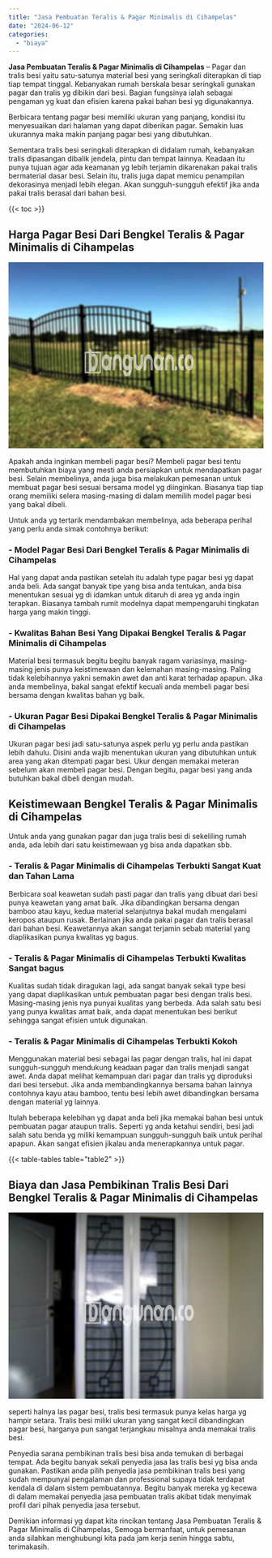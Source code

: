 ```yaml
---
title: "Jasa Pembuatan Teralis & Pagar Minimalis di Cihampelas"
date: "2024-06-12"
categories: 
  - "biaya"
---
```


**Jasa Pembuatan Teralis & Pagar Minimalis di Cihampelas** – Pagar dan tralis besi yaitu satu-satunya material besi yang seringkali diterapkan di tiap tiap tempat tinggal. Kebanyakan rumah berskala besar seringkali gunakan pagar dan tralis yg dibikin dari besi. Bagian fungsinya ialah sebagai pengaman yg kuat dan efisien karena pakai bahan besi yg digunakannya.

Berbicara tentang pagar besi memiliki ukuran yang panjang, kondisi itu menyesuaikan dari halaman yang dapat diberikan pagar. Semakin luas ukurannya maka makin panjang pagar besi yang dibutuhkan.

Sementara tralis besi seringkali diterapkan di didalam rumah, kebanyakan tralis dipasangan dibalik jendela, pintu dan tempat lainnya. Keadaan itu punya tujuan agar ada keamanan yg lebih terjamin dikarenakan pakai tralis bermaterial dasar besi. Selain itu, tralis juga dapat memicu penampilan dekorasinya menjadi lebih elegan. Akan sungguh-sungguh efektif jika anda pakai tralis berasal dari bahan besi.

{{< toc >}}

## Harga Pagar Besi Dari Bengkel Teralis & Pagar Minimalis di Cihampelas

![Jasa Pembuatan Teralis & Pagar Minimalis di Cihampelas](/images/pagar-minimalis-murah-02.png)

Apakah anda inginkan membeli pagar besi? Membeli pagar besi tentu membutuhkan biaya yang mesti anda persiapkan untuk mendapatkan pagar besi. Selain membelinya, anda juga bisa melakukan pemesanan untuk membuat pagar besi sesuai bersama model yg diinginkan. Biasanya tiap tiap orang memiliki selera masing-masing di dalam memilih model pagar besi yang bakal dibeli.

Untuk anda yg tertarik mendambakan membelinya, ada beberapa perihal yang perlu anda simak contohnya berikut:
### \- Model Pagar Besi Dari Bengkel Teralis & Pagar Minimalis di Cihampelas

Hal yang dapat anda pastikan setelah itu adalah type pagar besi yg dapat anda beli. Ada sangat banyak tipe yang bisa anda tentukan, anda bisa menentukan sesuai yg di idamkan untuk ditaruh di area yg anda ingin terapkan. Biasanya tambah rumit modelnya dapat mempengaruhi tingkatan harga yang makin tinggi.

### \- Kwalitas Bahan Besi Yang Dipakai Bengkel Teralis & Pagar Minimalis di Cihampelas

Material besi termasuk begitu begitu banyak ragam variasinya, masing-masing jenis punya keistimewaan dan kelemahan masing-masing. Paling tidak kelebihannya yakni semakin awet dan anti karat terhadap apapun. Jika anda membelinya, bakal sangat efektif kecuali anda membeli pagar besi bersama dengan kwalitas bahan yg baik.

### \- Ukuran Pagar Besi Dipakai Bengkel Teralis & Pagar Minimalis di Cihampelas

Ukuran pagar besi jadi satu-satunya aspek perlu yg perlu anda pastikan lebih dahulu. Disini anda wajib menentukan ukuran yang dibutuhkan untuk area yang akan ditempati pagar besi. Ukur dengan memakai meteran sebelum akan membeli pagar besi. Dengan begitu, pagar besi yang anda butuhkan bakal dibeli dengan mudah.

## Keistimewaan Bengkel Teralis & Pagar Minimalis di Cihampelas

Untuk anda yang gunakan pagar dan juga tralis besi di sekeliling rumah anda, ada lebih dari satu keistimewaan yg bisa anda dapatkan sbb.

### \- Teralis & Pagar Minimalis di Cihampelas Terbukti Sangat Kuat dan Tahan Lama

Berbicara soal keawetan sudah pasti pagar dan tralis yang dibuat dari besi punya keawetan yang amat baik. Jika dibandingkan bersama dengan bamboo atau kayu, kedua material selanjutnya bakal mudah mengalami keropos ataupun rusak. Berlainan jika anda pakai pagar dan tralis berasal dari bahan besi. Keawetannya akan sangat terjamin sebab material yang diaplikasikan punya kwalitas yg bagus.

### \- Teralis & Pagar Minimalis di Cihampelas Terbukti Kwalitas Sangat bagus

Kualitas sudah tidak diragukan lagi, ada sangat banyak sekali type besi yang dapat diaplikasikan untuk pembuatan pagar besi dengan tralis besi. Masing-masing jenis nya punyai kualitas yang berbeda. Ada salah satu besi yang punya kwalitas amat baik, anda dapat menentukan besi berikut sehingga sangat efisien untuk digunakan.

### \- Teralis & Pagar Minimalis di Cihampelas Terbukti Kokoh

Menggunakan material besi sebagai las pagar dengan tralis, hal ini dapat sungguh-sungguh mendukung keadaan pagar dan tralis menjadi sangat awet. Anda dapat melihat kemampuan dari pagar dan tralis yg diproduksi dari besi tersebut. Jika anda membandingkannya bersama bahan lainnya contohnya kayu atau bamboo, tentu besi lebih awet dibandingkan bersama dengan material yg lainnya.

Itulah beberapa kelebihan yg dapat anda beli jika memakai bahan besi untuk pembuatan pagar ataupun tralis. Seperti yg anda ketahui sendiri, besi jadi salah satu benda yg miliki kemampuan sungguh-sungguh baik untuk perihal apapun. Akan sangat efisien jikalau anda menerapkannya untuk pagar.

{{< table-tables table="table2" >}}

## Biaya dan Jasa Pembikinan Tralis Besi Dari Bengkel Teralis & Pagar Minimalis di Cihampelas

![Jasa Pembuatan Teralis & Pagar Minimalis di Cihampelas](/images/teralis-minimalis-murah-03.png)

seperti halnya las pagar besi, tralis besi termasuk punya kelas harga yg hampir setara. Tralis besi miliki ukuran yang sangat kecil dibandingkan pagar besi, harganya pun sangat terjangkau misalnya anda memakai tralis besi.

Penyedia sarana pembikinan tralis besi bisa anda temukan di berbagai tempat. Ada begitu banyak sekali penyedia jasa las tralis besi yg bisa anda gunakan. Pastikan anda pilih penyedia jasa pembikinan tralis besi yang sudah mempunyai pengalaman dan professional supaya tidak terdapat kendala di dalam sistem pembuatannya. Begitu banyak mereka yg kecewa di dalam memakai penyedia jasa pembuatan tralis akibat tidak menyimak profil dari pihak penyedia jasa tersebut.

Demikian informasi yg dapat kita rincikan tentang Jasa Pembuatan Teralis & Pagar Minimalis di Cihampelas, Semoga bermanfaat, untuk pemesanan anda silahkan menghubungi kita pada jam kerja senin hingga sabtu, terimakasih.
